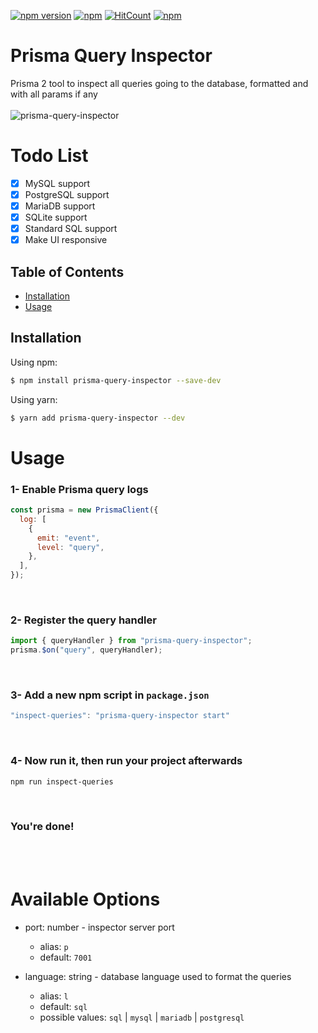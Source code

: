 [![npm version](https://badge.fury.io/js/prisma-query-inspector.svg)](https://badge.fury.io/js/prisma-query-inspector)
[![npm](https://img.shields.io/npm/dt/prisma-query-inspector.svg)](https://www.npmjs.com/package/prisma-query-inspector)
[![HitCount](https://hits.dwyl.com/omar-dulaimi/prisma-query-inspector.svg?style=flat)](http://hits.dwyl.com/omar-dulaimi/prisma-query-inspector)
[![npm](https://img.shields.io/npm/l/prisma-query-inspector.svg)](LICENSE)

# Prisma Query Inspector

Prisma 2 tool to inspect all queries going to the database, formatted and with all params if any
<br />
<br />
![prisma-query-inspector](https://user-images.githubusercontent.com/11743389/158146058-ce4f103c-4a27-470d-82f6-d8d94f9a5133.png)

# Todo List

- [x] MySQL support
- [x] PostgreSQL support
- [x] MariaDB support
- [x] SQLite support
- [x] Standard SQL support
- [x] Make UI responsive

## Table of Contents

- [Installation](#installing)
- [Usage](#usage)

## Installation

Using npm:

```bash
$ npm install prisma-query-inspector --save-dev
```

Using yarn:

```bash
$ yarn add prisma-query-inspector --dev
```

# Usage

### 1- Enable Prisma query logs

```js
const prisma = new PrismaClient({
  log: [
    {
      emit: "event",
      level: "query",
    },
  ],
});
```
<br>

### 2- Register the query handler

```js
import { queryHandler } from "prisma-query-inspector";
prisma.$on("query", queryHandler);
```
<br>

### 3- Add a new npm script in `package.json`

```js
"inspect-queries": "prisma-query-inspector start"
```

<br>

### 4- Now run it, then run your project afterwards

```bash
npm run inspect-queries
```

<br>

### You're done!

<br>
<br>

# Available Options

- port: number - inspector server port

  - alias: `p`
  - default: `7001`

- language: string - database language used to format the queries
  - alias: `l`
  - default: `sql`
  - possible values: `sql` | `mysql` | `mariadb` | `postgresql`
